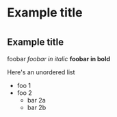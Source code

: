 # <h1> Example title

# <h2> Example title

foobar
*foobar in italic*
**foobar in bold**

Here's an unordered list
* foo 1
* foo 2
	* bar 2a
	* bar 2b
